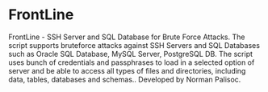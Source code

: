 # FrontLine
FrontLine - SSH Server and SQL Database for Brute Force Attacks. The script supports bruteforce attacks against SSH Servers and SQL Databases such as Oracle SQL Database, MySQL Server, PostgreSQL DB. The script uses bunch of credentials and passphrases to load in a selected option of server and be able to access all types of files and directories, including data, tables, databases and schemas.. Developed by Norman Palisoc.
